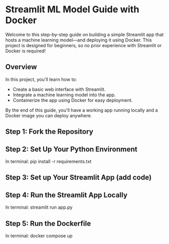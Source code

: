 # Streamlit ML Model Guide with Docker

Welcome to this step-by-step guide on building a simple Streamlit app that hosts a machine learning model—and deploying it using Docker. This project is designed for beginners, so no prior experience with Streamlit or Docker is required!


## Overview

In this project, you'll learn how to:
- Create a basic web interface with Streamlit.
- Integrate a machine learning model into the app.
- Containerize the app using Docker for easy deployment.

By the end of this guide, you'll have a working app running locally and a Docker image you can deploy anywhere.


## Step 1: Fork the Repository

## Step 2: Set Up Your Python Environment
In terminal: pip install -r requirements.txt

## Step 3: Set up Your Streamlit App (add code)

## Step 4: Run the Streamlit App Locally
In terminal: streamlit run app.py

## Step 5: Run the Dockerfile
In terminal: docker compose up
